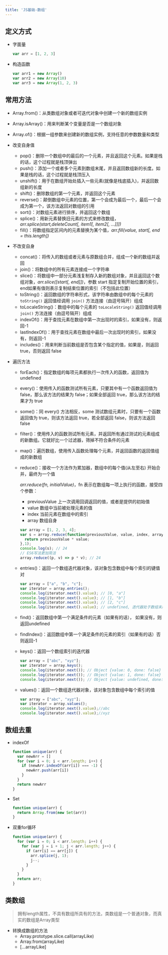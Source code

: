 ```yaml
---
title: 'JS基础-数组'
---
```


## 定义方式

- 字面量

  ```js
  var arr = [1, 2, 3]
  ```

- 构造函数

  ```js
  var arr1 = new Array()
  var arr2 = new Array(10)
  var arr3 = new Array(1, 2, 3)
  ```

## 常用方法

- Array.from()：从类数组对象或者可迭代对象中创建一个新的数组实例
- Array.isArray()：用来判断某个变量是否是一个数组对象
- Array.of()：根据一组参数来创建新的数组实例，支持任意的参数数量和类型

- 改变自身值

  - pop()：删除一个数组中的最后的一个元素，并且返回这个元素。如果是栈的话，这个过程就是栈顶弹出
  - push()：添加一个或者多个元素到数组末尾，并且返回数组新的长度。如果是栈的话，这个过程就是栈顶压入
  - unshift()：用于在数组开始处插入一些元素(就像是栈底插入)，并返回数组新的长度
  - shift()：删除数组的第一个元素，并返回这个元素
  - reverse()：颠倒数组中元素的位置，第一个会成为最后一个，最后一个会成为第一个，该方法返回对数组的引用
  - sort()：对数组元素进行排序，并返回这个数组
  - splice()：用新元素替换旧元素的方式来修改数组，*arr.splice(start,deleteCount[, item1[, item2[, …]]])*
  - fill()：将数组指定区间内的元素替换为某个值，*arr.fill(value, start[, end = this.length])*

- 不改变自身

  - concat()：将传入的数组或者元素与原数组合并，组成一个新的数组并返回
  - join()：将数组中的所有元素连接成一个字符串
  - slice()：将数组中一部分元素浅复制存入新的数组对象，并且返回这个数组对象，*arr.slice([start[, end]])*，参数 start 指定复制开始位置的索引，end如果有值则表示复制结束位置的索引（不包括此位置）
  - toString()：返回数组的字符串形式，该字符串由数组中的每个元素的 `toString()` 返回值经调用 `join()` 方法连接（由逗号隔开）组成
  - toLocaleString()：数组中的每个元素的 `toLocaleString()` 返回值经调用 `join()` 方法连接（由逗号隔开）组成
  - indexOf()：用于查找元素在数组中第一次出现时的索引，如果没有，则返回-1
  - lastIndexOf()：用于查找元素在数组中最后一次出现时的索引，如果没有，则返回-1
  - includes()：用来判断当前数组是否包含某个指定的值，如果是，则返回 true，否则返回 false

- 遍历方法

  - forEach()：指定数组的每项元素都执行一次传入的函数，返回值为undefined

  - every()：使用传入的函数测试所有元素，只要其中有一个函数返回值为 false，那么该方法的结果为 false；如果全部返回 true，那么该方法的结果才为 true

  - some()：同 every() 方法相反，some 测试数组元素时，只要有一个函数返回值为 true，则该方法返回 true，若全部返回 false，则该方法返回 false

  - filter()：使用传入的函数测试所有元素，并返回所有通过测试的元素组成的新数组。它就好比一个过滤器，筛掉不符合条件的元素

  - map()：遍历数组，使用传入函数处理每个元素，并返回函数的返回值组成的新数组

  - reduce()：接收一个方法作为累加器，数组中的每个值(从左至右) 开始合并，最终为一个值

    *arr.reduce(fn, initialValue)*，fn 表示在数组每一项上执行的函数，接受四个参数：

    - previousValue 上一次调用回调返回的值，或者是提供的初始值
    - value 数组中当前被处理元素的值
    - index 当前元素在数组中的索引
    - array 数组自身

    ```js
    var array = [1, 2, 3, 4];
    var s = array.reduce(function(previousValue, value, index, array){
      return previousValue * value;
    },1);
    console.log(s); // 24
    // ES6写法更加简洁
    array.reduce((p, v) => p * v); // 24
    ```

  - entries()：返回一个数组迭代器对象，该对象包含数组中每个索引的键值对

    ```js
    var array = ["a", "b", "c"];
    var iterator = array.entries();
    console.log(iterator.next().value); // [0, "a"]
    console.log(iterator.next().value); // [1, "b"]
    console.log(iterator.next().value); // [2, "c"]
    console.log(iterator.next().value); // undefined, 迭代器处于数组末尾时, 再迭代就会返回undefined
    ```

  - find()：返回数组中第一个满足条件的元素（如果有的话）， 如果没有，则返回undefined

  - findIndex()：返回数组中第一个满足条件的元素的索引（如果有的话）否则返回-1

  - keys()：返回一个数组索引的迭代器

    ```js
    var array = ["abc", "xyz"];
    var iterator = array.keys();
    console.log(iterator.next()); // Object {value: 0, done: false}
    console.log(iterator.next()); // Object {value: 1, done: false}
    console.log(iterator.next()); // Object {value: undefined, done: false}
    ```

  - values()：返回一个数组迭代器对象，该对象包含数组中每个索引的值

    ```js
    var array = ["abc", "xyz"];
    var iterator = array.values();
    console.log(iterator.next().value);//abc
    console.log(iterator.next().value);//xyz
    ```

## 数组去重

- indexOf

  ```js
  function unique(arr) {
    var newArr = []
    for (var i = 0; i < arr.length; i++) {
      if (newArr.indexOf(arr[i]) === -1) {
        newArr.push(arr[i])
      }
    }
    return newArr
  }
  ```

- Set

  ```js
  function unique(arr) {
    return Array.from(new Set(arr))
  }
  ```

- 双重for循环

  ```js
  function unique(arr) {
    for (var i = 0; i < arr.length; i++) {
      for (var j = i + 1; j < arr.length; j++) {
        if (arr[i] == arr[j]) {
          arr.splice(j, 1);
          j--;
        }
      }
    }
    return arr;
  }
  ```

## 类数组

> 拥有length属性，不具有数组所具有的方法，类数组是一个普通对象，而真实的数组是Array类型

- 转换成数组的方法
  - Array.prototype.slice.call(arrayLike)
  - Array.from(arrayLike)
  - [...arrayLike]